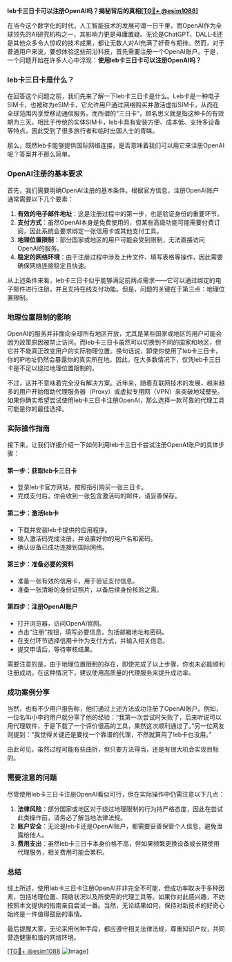 **leb卡三日卡可以注册OpenAI吗？揭秘背后的真相[[TG💪+ @esim1088](https://t.me/s/esim1088)]**

在当今这个数字化的时代，人工智能技术的发展可谓一日千里，而OpenAI作为全球领先的AI研究机构之一，其影响力更是毋庸置疑。无论是ChatGPT、DALL-E还是其他众多令人惊叹的技术成果，都让无数人对AI充满了好奇与期待。然而，对于普通用户来说，要想体验这些前沿科技，首先需要注册一个OpenAI账户。于是，一个问题开始在许多人心中浮现：**使用leb卡三日卡可以注册OpenAI吗？**

### leb卡三日卡是什么？

在回答这个问题之前，我们先来了解一下leb卡三日卡是什么。Leb卡是一种电子SIM卡，也被称为eSIM卡，它允许用户通过网络购买并激活虚拟SIM卡，从而在全球范围内享受移动通信服务。而所谓的“三日卡”，顾名思义就是指这种卡的有效期为三天。相比于传统的实体SIM卡，leb卡具有安装方便、成本低、支持多设备等特点，因此受到了很多旅行者和临时出国人士的青睐。

那么，既然leb卡能够提供国际网络连接，是否意味着我们可以用它来注册OpenAI呢？答案并不那么简单。

### OpenAI注册的基本要求

首先，我们需要明确OpenAI注册的基本条件。根据官方信息，注册OpenAI账户通常需要以下几个要素：

1. **有效的电子邮件地址**：这是注册过程中的第一步，也是验证身份的重要环节。
2. **支付方式**：虽然OpenAI本身是免费使用的，但某些高级功能可能需要付费订阅，因此系统会要求绑定一张信用卡或其他支付工具。
3. **地理位置限制**：部分国家或地区的用户可能会受到限制，无法直接访问OpenAI的服务。
4. **稳定的网络环境**：由于注册过程中涉及上传文件、填写表格等操作，因此需要确保网络连接稳定且快速。

从上述条件来看，leb卡三日卡似乎能够满足前两点需求——它可以通过绑定的电子邮件进行注册，并且支持在线支付功能。但是，问题的关键在于第三点：地理位置限制。

### 地理位置限制的影响

OpenAI的服务并非面向全球所有地区开放，尤其是某些国家或地区的用户可能会因为政策原因被禁止访问。而leb卡三日卡虽然可以切换到不同的国家和地区，但它并不能真正改变用户的实际物理位置。换句话说，即使你使用了leb卡三日卡，你的IP地址仍然会暴露你的真实所在地。因此，在大多数情况下，仅凭leb卡三日卡是不足以绕过地理位置限制的。

不过，这并不意味着完全没有解决方案。近年来，随着互联网技术的发展，越来越多的用户开始借助代理服务器（Proxy）或虚拟专用网（VPN）来突破地域壁垒。如果你确实希望尝试使用leb卡三日卡注册OpenAI，那么选择一款可靠的代理工具可能是你的最佳选择。

### 实际操作指南

接下来，让我们详细介绍一下如何利用leb卡三日卡尝试注册OpenAI账户的具体步骤：

#### 第一步：获取leb卡三日卡
- 登录leb卡官方网站，按照指引购买一张三日卡。
- 完成支付后，你会收到一张包含激活码的邮件，请妥善保存。

#### 第二步：激活leb卡
- 下载并安装leb卡提供的应用程序。
- 输入激活码完成注册，并设置好你的用户名和密码。
- 确认设备已成功连接到国际网络。

#### 第三步：准备必要的资料
- 准备一张有效的信用卡，用于验证支付信息。
- 准备一张清晰的身份证照片，以备后续身份核验之需。

#### 第四步：注册OpenAI账户
- 打开浏览器，访问OpenAI官网。
- 点击“注册”按钮，填写必要信息，包括邮箱地址和密码。
- 在支付环节选择信用卡作为支付方式，并输入相关信息。
- 提交申请后，等待审核结果。

需要注意的是，由于地理位置限制的存在，即使完成了以上步骤，你也未必能顺利注册成功。在这种情况下，建议使用高质量的代理服务来提升成功率。

### 成功案例分享

当然，也有不少用户报告称，他们通过上述方法成功注册了OpenAI账户。例如，一位名叫小李的用户就分享了他的经验：“我第一次尝试时失败了，后来听说可以用代理软件，于是下载了一个评价很高的工具，果然这次顺利通过了。”另一位网友则提到：“我觉得关键还是要找一个靠谱的代理，不然就算用了leb卡也没用。”

由此可见，虽然过程可能有些曲折，但只要方法得当，还是有很大机会实现目标的。

### 需要注意的问题

尽管使用leb卡三日卡注册OpenAI看似可行，但在实际操作中仍需注意以下几点：

1. **法律风险**：部分国家或地区对于绕过地理限制的行为持严格态度，因此在尝试此类操作前，请务必了解当地法律法规。
2. **账户安全**：无论是leb卡还是OpenAI账户，都需要妥善保管个人信息，避免泄露给他人。
3. **费用支出**：虽然leb卡三日卡本身价格不高，但如果频繁更换设备或长期使用代理服务，相关费用可能会累积。

### 总结

综上所述，使用leb卡三日卡注册OpenAI并非完全不可能，但成功率取决于多种因素，包括地理位置、网络状况以及所使用的代理工具等。如果你对此感兴趣，不妨按照本文提供的指南亲自尝试一番。当然，无论结果如何，保持对新技术的好奇心始终是一件值得鼓励的事情。

最后提醒大家，无论采用何种手段，都应遵守相关法律法规，尊重知识产权，共同营造健康和谐的网络环境。

[[TG💪+ @esim1088](https://t.me/s/esim1088) ![Image](https://i.postimg.cc/4NQfJmqS/Snipaste-2025-05-13-00-14-12.png)]